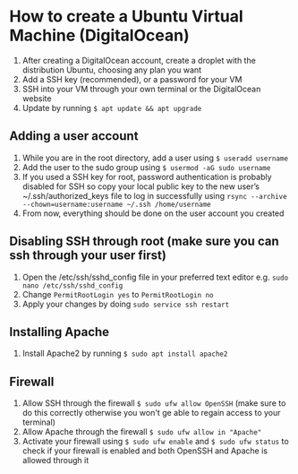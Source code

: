 # How to create a Ubuntu Virtual Machine (DigitalOcean)

1. After creating a DigitalOcean account, create a droplet with the distribution Ubuntu, choosing any plan you want
2. Add a SSH key (recommended), or a password for your VM
3. SSH into your VM through your own terminal or the DigitalOcean website
4. Update by running ``` $ apt update && apt upgrade ```

## Adding a user account

1. While you are in the root directory, add a user using ```$ useradd username```
2. Add the user to the sudo group using ``` $ usermod -aG sudo username ```
3. If you used a SSH key for root, password authentication is probably disabled for SSH so copy your local public key to the new user’s ~/.ssh/authorized_keys file to log in successfully using ```rsync --archive --chown=username:username ~/.ssh /home/username```
4. From now, everything should be done on the user account you created

## Disabling SSH through root (make sure you can ssh through your user first)
1. Open the /etc/ssh/sshd_config file in your preferred text editor e.g. ```sudo nano /etc/ssh/sshd_config```
2. Change ```PermitRootLogin yes``` to ```PermitRootLogin no```
3. Apply your changes by doing ```sudo service ssh restart```

## Installing Apache
1. Install Apache2 by running ```$ sudo apt install apache2```

## Firewall
1. Allow SSH through the firewall ```$ sudo ufw allow OpenSSH``` (make sure to do this correctly otherwise you won't ge able to regain access to your terminal)
2. Allow Apache through the firewall ```$ sudo ufw allow in "Apache"``` 
3. Activate your firewall using ```$ sudo ufw enable``` and ```$ sudo ufw status``` to check if your firewall is enabled and both OpenSSH and Apache is allowed through it
